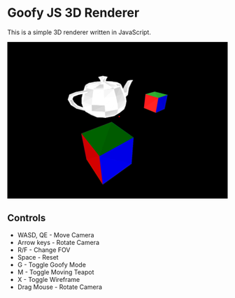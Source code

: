 # Goofy JS 3D Renderer

This is a simple 3D renderer written in JavaScript.

![Screenshot](./images/thumb.png)

## Controls
 - WASD, QE - Move Camera
 - Arrow keys - Rotate Camera
 - R/F - Change FOV
 - Space - Reset
 - G - Toggle Goofy Mode
 - M - Toggle Moving Teapot
 - X - Toggle Wireframe
 - Drag Mouse - Rotate Camera
